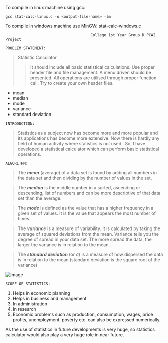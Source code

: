 To compile in linux machine using gcc:

```
gcc stat-calc-linux.c -o <output-file-name> -lm
```

To compile in windows machine use MinGW: stat-calc-windows.c

                                          College 1st Year Group D PCA2 Project

`PROBLEM STATEMENT:`

> Statistic Calculator
>
> > It should include all basic statistical calculations. Use proper header file and file management. A menu driven should be presented. All operations are utilised through proper function call. Try to create your own header files.

<ul>
  <li>mean</li>
  <li>median</li>
  <li>mode</li>
  <li>variance</li>
  <li>standard deviation</li>
</ul>

`INTRODUCTION:`

> Statistics as a subject now has become more and more popular and its applications has become more extensive. Now there is hardly any field of human activity where statistics is not used . So, I have developed a statistical calculator which can perform basic statistical operations.

`ALGORITHM:`

> The **_mean_** (average) of a data set is found by adding all numbers in the data set and then dividing by the number of values in the set.

> The **_median_** is the middle number in a sorted, ascending or descending, list of numbers and can be more descriptive of that data set than the average.

> The **_mode_** is defined as the value that has a higher frequency in a given set of values. It is the value that appears the most number of times.

> The **_variance_** is a measure of variability. It is calculated by taking the average of squared deviations from the mean. Variance tells you the degree of spread in your data set. The more spread the data, the larger the variance is in relation to the mean.

> The **_standard deviation_** (or σ) is a measure of how dispersed the data is in relation to the mean (standard deviation is the square root of the variance)

![image](https://user-images.githubusercontent.com/91897336/214807296-57d91f03-f716-4181-af56-97f2b5906039.png)

`SCOPE OF STATISTICS:`

 <ol>
  <li>Helps in economic planning</li>
  <li>Helps in business and management</li>
  <li>In administration</li>
  <li>In research</li>
  <li>Economic problems such as production, consumption, wages, price profits, unemployment, poverty etc. can also be expressed numerically.</li>
</ol>

As the use of statistics in future developments is very huge, so statistics calculator would also play a very huge role in near future.

